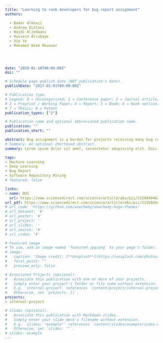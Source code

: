 ```yaml
---
title: "Learning to rank developers for bug report assignment"
authors:

  - Bader Alkhazi
  - Andrew DiStasi
  - Wajdi Aljedaani
  - Hussein Alrubaye
  - Xin Ye
  - Mohamed Wiem Mkaouer

  
  
  
date: "2020-01-18T00:00:00Z"
doi: ""

# Schedule page publish date (NOT publication's date).
publishDate: "2017-01-01T00:00:00Z"

# Publication type.
# Legend: 0 = Uncategorized; 1 = Conference paper; 2 = Journal article;
# 3 = Preprint / Working Paper; 4 = Report; 5 = Book; 6 = Book section;
# 7 = Thesis; 8 = Patent
publication_types: ["2"]

# Publication name and optional abbreviated publication name.
publication: ""
publication_short: ""

abstract: Bug assignment is a burden for projects receiving many bug reports. To automate the process of assigning bug reports to the appropriate developers, several studies have relied on combining natural language processing and information retrieval techniques to extract two categories of features. One of these categories targets developers who have fixed similar bugs before, and the other determines developers working on source files similar to the description of the bug. Commit messages represent another rich source for profiling developer expertise as the language used in commit messages is closer to that used in bug reports.
# Summary. An optional shortened abstract.
summary: Lorem ipsum dolor sit amet, consectetur adipiscing elit. Duis posuere tellus ac convallis placerat. Proin tincidunt magna sed ex sollicitudin condimentum.

tags:
- Machine Learning
- Deep Learning
- Bug Report
- Software Repository Mining
# featured: false

links:
- name: DOI
  url: https://www.sciencedirect.com/science/article/abs/pii/S1568494620306050
url_pdf: https://www.sciencedirect.com/science/article/abs/pii/S1568494620306050
# url_code: 'https://github.com/wowchemy/wowchemy-hugo-themes'
# url_dataset: '#'
# url_poster: '#'
# url_project: ''
# url_slides: ''
# url_source: '#'
# url_video: '#'

# Featured image
# To use, add an image named `featured.jpg/png` to your page's folder. 
# image:
#   caption: 'Image credit: [**Unsplash**](https://unsplash.com/photos/s9CC2SKySJM)'
#   focal_point: ""
#   preview_only: false

# Associated Projects (optional).
#   Associate this publication with one or more of your projects.
#   Simply enter your project's folder or file name without extension.
#   E.g. `internal-project` references `content/project/internal-project/index.md`.
#   Otherwise, set `projects: []`.
projects:
- internal-project

# Slides (optional).
#   Associate this publication with Markdown slides.
#   Simply enter your slide deck's filename without extension.
#   E.g. `slides: "example"` references `content/slides/example/index.md`.
#   Otherwise, set `slides: ""`.
# slides: example
---
```


<!-- {{% callout note %}}
Create your slides in Markdown - click the *Slides* button to check out the example.
{{% /callout %}}

Supplementary notes can be added here, including [code, math, and images](https://wowchemy.com/docs/writing-markdown-latex/). -->
